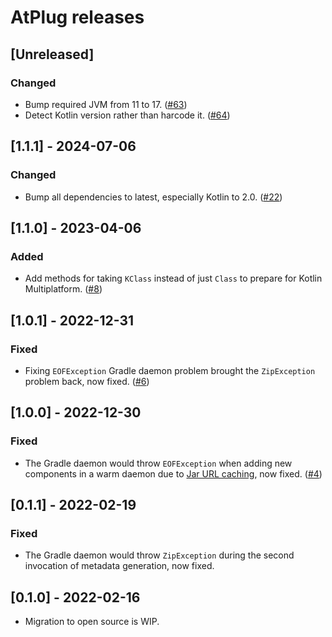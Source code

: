 # AtPlug releases

## [Unreleased]
### Changed
- Bump required JVM from 11 to 17. ([#63](https://github.com/diffplug/atplug/pull/63))
- Detect Kotlin version rather than harcode it. ([#64](https://github.com/diffplug/atplug/pull/64))

## [1.1.1] - 2024-07-06
### Changed
- Bump all dependencies to latest, especially Kotlin to 2.0. ([#22](https://github.com/diffplug/atplug/pull/22))

## [1.1.0] - 2023-04-06
### Added
- Add methods for taking `KClass` instead of just `Class` to prepare for Kotlin Multiplatform. ([#8](https://github.com/diffplug/atplug/pull/8))

## [1.0.1] - 2022-12-31
### Fixed
- Fixing `EOFException` Gradle daemon problem brought the `ZipException` problem back, now fixed. ([#6](https://github.com/diffplug/atplug/pull/6))

## [1.0.0] - 2022-12-30
### Fixed
- The Gradle daemon would throw `EOFException` when adding new components in a warm daemon due to [Jar URL caching](https://stackoverflow.com/questions/36517604/closing-a-jarurlconnection), now fixed. ([#4](https://github.com/diffplug/atplug/pull/4))

## [0.1.1] - 2022-02-19
### Fixed
- The Gradle daemon would throw `ZipException` during the second invocation of metadata generation, now fixed.

## [0.1.0] - 2022-02-16
- Migration to open source is WIP.
